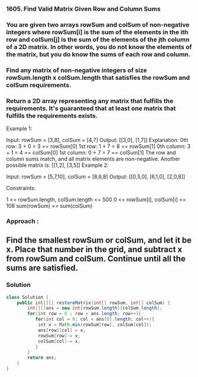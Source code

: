 ### 1605. Find Valid Matrix Given Row and Column Sums

### You are given two arrays rowSum and colSum of non-negative integers where rowSum[i] is the sum of the elements in the ith row and colSum[j] is the sum of the elements of the jth column of a 2D matrix. In other words, you do not know the elements of the matrix, but you do know the sums of each row and column.

### Find any matrix of non-negative integers of size rowSum.length x colSum.length that satisfies the rowSum and colSum requirements.

### Return a 2D array representing any matrix that fulfills the requirements. It's guaranteed that at least one matrix that fulfills the requirements exists.


Example 1:

Input: rowSum = [3,8], colSum = [4,7]
Output: [[3,0],
         [1,7]]
Explanation: 
0th row: 3 + 0 = 3 == rowSum[0]
1st row: 1 + 7 = 8 == rowSum[1]
0th column: 3 + 1 = 4 == colSum[0]
1st column: 0 + 7 = 7 == colSum[1]
The row and column sums match, and all matrix elements are non-negative.
Another possible matrix is: [[1,2],
                             [3,5]]
Example 2:

Input: rowSum = [5,7,10], colSum = [8,6,8]
Output: [[0,5,0],
         [6,1,0],
         [2,0,8]]
 

Constraints:

1 <= rowSum.length, colSum.length <= 500
0 <= rowSum[i], colSum[i] <= 108
sum(rowSum) == sum(colSum)

### Approach  :
## Find the smallest rowSum or colSum, and let it be x. Place that number in the grid, and subtract x from rowSum and colSum. Continue until all the sums are satisfied.

### Solution 

```java
class Solution {
    public int[][] restoreMatrix(int[] rowSum, int[] colSum) {
        int[][]ans = new int[rowSum.length][colSum.length];
        for(int row = 0 ; row < ans.length; row++){
           for(int col = 0; col < ans[0].length; col++){
            int x = Math.min(rowSum[row], colSum[col]);
            ans[row][col] = x;
            rowSum[row]-= x;
            colSum[col]-= x;
           }
        }
        return ans;
    }
}
```